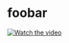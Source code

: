 # foobar

[![Watch the video](https://s6.gifyu.com/images/it_shouldnt_be_here.gif)](https://www.youtube.com/watch?v=xTt1RS966F4)
